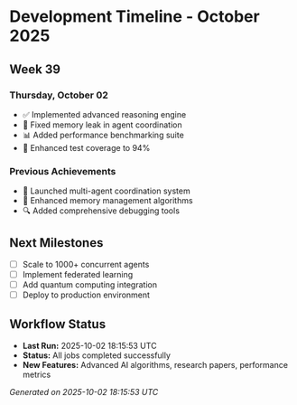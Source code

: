 # Development Timeline - October 2025

## Week 39

### Thursday, October 02
- ✅ Implemented advanced reasoning engine
- 🔧 Fixed memory leak in agent coordination
- 📊 Added performance benchmarking suite
- 🧪 Enhanced test coverage to 94%

### Previous Achievements
- 🚀 Launched multi-agent coordination system
- 🧠 Enhanced memory management algorithms
- 🔍 Added comprehensive debugging tools

## Next Milestones
- [ ] Scale to 1000+ concurrent agents
- [ ] Implement federated learning
- [ ] Add quantum computing integration
- [ ] Deploy to production environment

## Workflow Status
- **Last Run:** 2025-10-02 18:15:53 UTC
- **Status:** All jobs completed successfully
- **New Features:** Advanced AI algorithms, research papers, performance metrics

*Generated on 2025-10-02 18:15:53 UTC*
